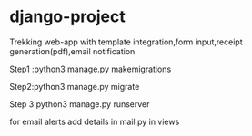 # django-project
Trekking web-app with template integration,form input,receipt generation(pdf),email notification

Step1 :python3 manage.py makemigrations

Step2:python3 manage.py migrate


Step 3:python3 manage.py runserver

for email alerts add details in mail.py in views
